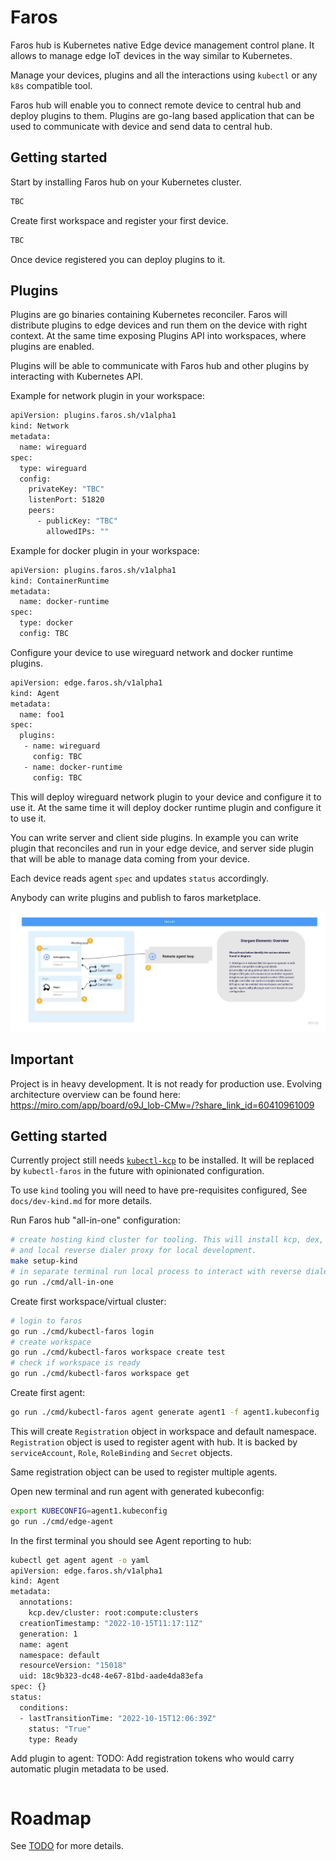 # Faros

Faros hub is Kubernetes native Edge device management control plane.
It allows to manage edge IoT devices in the way similar to Kubernetes.

Manage your devices, plugins and all the interactions using `kubectl` or any
`k8s` compatible tool.

Faros hub will enable you to connect remote device to central hub and deploy
plugins to them. Plugins are go-lang based application that can be used to
communicate with device and send data to central hub.

## Getting started

Start by installing Faros hub on your Kubernetes cluster.

```bash
TBC
```

Create first workspace and register your first device.

```bash
TBC
```

Once device registered you can deploy plugins to it.

## Plugins

Plugins are go binaries containing Kubernetes reconciler. Faros will distribute
plugins to edge devices and run them on the device with right context. At the same time
exposing Plugins API into workspaces, where plugins are enabled.

Plugins will be able to communicate with Faros hub and other plugins by interacting
with Kubernetes API.

Example for network plugin in your workspace:
```bash
apiVersion: plugins.faros.sh/v1alpha1
kind: Network
metadata:
  name: wireguard
spec:
  type: wireguard
  config:
    privateKey: "TBC"
    listenPort: 51820
    peers:
      - publicKey: "TBC"
        allowedIPs: ""
```

Example for docker plugin in your workspace:
```bash
apiVersion: plugins.faros.sh/v1alpha1
kind: ContainerRuntime
metadata:
  name: docker-runtime
spec:
  type: docker
  config: TBC
```

Configure your device to use wireguard network and docker runtime plugins.

```bash
apiVersion: edge.faros.sh/v1alpha1
kind: Agent
metadata:
  name: foo1
spec:
  plugins:
   - name: wireguard
     config: TBC
   - name: docker-runtime
     config: TBC
```

This will deploy wireguard network plugin to your device and configure it to use it.
At the same time it will deploy docker runtime plugin and configure it to use it.

You can write server and client side plugins. In example you can write plugin that
reconciles and run in your edge device, and server side plugin that will be able to
manage data coming from your device.

Each device reads agent `spec` and updates `status` accordingly.

Anybody can write plugins and publish to faros marketplace.

![High level diagram](docs/img/hl.jpg)

## Important

Project is in heavy development. It is not ready for production use.
Evolving architecture overview can be found here:
https://miro.com/app/board/o9J_lob-CMw=/?share_link_id=60410961009

## Getting started

Currently project still needs [`kubectl-kcp`](https://github.com/kcp-dev/kcp) to be installed. It will be replaced
by `kubectl-faros` in the future with opinionated configuration.

To use `kind` tooling you will need to have pre-requisites configured, See `docs/dev-kind.md` for more details.

Run Faros hub "all-in-one" configuration:

```bash
# create hosting kind cluster for tooling. This will install kcp, dex, cert-manager,
# and local reverse dialer proxy for local development.
make setup-kind
# in separate terminal run local process to interact with reverse dialer proxy
go run ./cmd/all-in-one
```

Create first workspace/virtual cluster:

```bash
# login to faros
go run ./cmd/kubectl-faros login
# create workspace
go run ./cmd/kubectl-faros workspace create test
# check if workspace is ready
go run ./cmd/kubectl-faros workspace get
```

Create first agent:

```bash
go run ./cmd/kubectl-faros agent generate agent1 -f agent1.kubeconfig
```

This will create `Registration` object in workspace and default namespace.
`Registration` object is used to register agent with hub. It is backed by `serviceAccount`,
`Role`, `RoleBinding` and `Secret` objects.

Same registration object can be used to register multiple agents.

Open new terminal and run agent with generated kubeconfig:

```bash
export KUBECONFIG=agent1.kubeconfig
go run ./cmd/edge-agent
```

In the first terminal you should see Agent reporting to hub:

```bash
kubectl get agent agent -o yaml
apiVersion: edge.faros.sh/v1alpha1
kind: Agent
metadata:
  annotations:
    kcp.dev/cluster: root:compute:clusters
  creationTimestamp: "2022-10-15T11:17:11Z"
  generation: 1
  name: agent
  namespace: default
  resourceVersion: "15018"
  uid: 18c9b323-dc48-4e67-81bd-aade4da83efa
spec: {}
status:
  conditions:
  - lastTransitionTime: "2022-10-15T12:06:39Z"
    status: "True"
    type: Ready
```

Add plugin to agent:
TODO: Add registration tokens who would carry automatic plugin metadata to be used.

```bash

```

# Roadmap

See [TODO](TODO.md) for more details.
